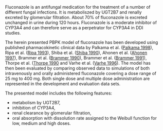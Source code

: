 Fluconazole is an antifungal medication for the treatment of a number of different fungal infections. It is metaboliszed by UGT2B7 and renally excreted by glomerular filtration. About 70% of fluconazole is excreted unchanged in urine during 120 hours.  Fluconazole is a moderate inhibitor of CYP3A4 and can therefore serve as a perpetrator for CYP3A4 in DDI studies. 

The herein presented PBPK model of fluconazole has been developed using published pharmacokinetic clinical data by Palkama et al. ([Palkama 1998](#5-References)), Ripa et al. ([Ripa 1993](#5-References)), Shiba et al. ([Shiba 1990](#5-References)), Ahonen et al. ([Ahonen 1997](#5-References)), Brammer et al. ([Brammer 1990](#5-References)), Brammer et al. ([Brammer 1991](#5-References)), Thorpe et al. ([Thorpe 1990](#5-References) and Varhe et al. ([Varhe 1996](#5-References)). 
The model has then been evaluated by comparing observed data to simulations of both intravenously and orally administered fluconazole covering a dose range of 25 mg to 400 mg. Both single dose and multiple dose administration are represented in the development and evaluation data sets. 

The presented model includes the following features:

- metabolism by UGT2B7,
- inhibition of CYP3A4,
- renal clearance by glomerular filtration,
- oral absorption with dissolution rate assigned to the Weibull function for low, medium and high doses.



